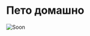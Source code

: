 # Пето домашно

![Soon](http://img.izismile.com/img/img5/20120224/640/soon_meme_collection_640_14.jpg)
